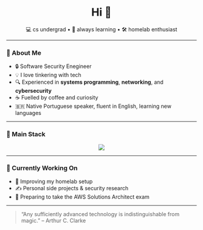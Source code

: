<!-- README.md -->

<h1 align="center">Hi 👋</h1>
<p align="center">
  💻 cs undergrad • 🧠 always learning • 🛠️ homelab enthusiast
</p>

---

### 🧭 About Me

- 🔒 Software Security Enegineer
- 💡 I love tinkering with tech
- 🔍 Experienced in **systems programming**, **networking**, and **cybersecurity**
- ☕ Fuelled by coffee and curiosity
- 🇧🇷 Native Portuguese speaker, fluent in English, learning new languages

---

### 🧰 Main Stack

<p align="center">
  <img src="https://skillicons.dev/icons?i=linux,neovim,nodejs,bash,ts,c" />
</p>

---

### 🎯 Currently Working On

- 🔧 Improving my homelab setup
- ✍️ Personal side projects & security research
- 📘 Preparing to take the AWS Solutions Architect exam

---

> “Any sufficiently advanced technology is indistinguishable from magic.” – Arthur C. Clarke

